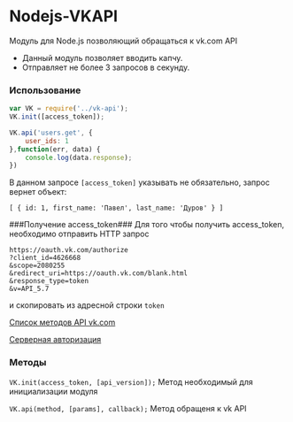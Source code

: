 Nodejs-VKAPI
============

Модуль для Node.js позволяющий обращаться к vk.com API
* Данный модуль позволяет вводить капчу.
* Отправляет не более 3 запросов в секунду.

### Использование ###

```js
var VK = require('../vk-api');
VK.init([access_token]);

VK.api('users.get', {
	user_ids: 1
},function(err, data) {
	console.log(data.response);
})
```
В данном запросе ```[access_token]``` указывать не обязательно, запроc вернет объект:

```[ { id: 1, first_name: 'Павел', last_name: 'Дуров' } ]```

###Получение access_token###
Для того чтобы получить access_token, необходимо отправить HTTP запрос
```
https://oauth.vk.com/authorize
?client_id=4626668
&scope=2080255
&redirect_uri=https://oauth.vk.com/blank.html
&response_type=token
&v=API_5.7
```
и скопировать из адресной строки ```token```

[Список методов API vk.com](http://vk.com/dev/methods)

[Серверная авторизация](http://vk.com/dev/auth_sites)

### Методы ###
```VK.init(access_token, [api_version]);``` Метод необходимый для инициализации модуля

```VK.api(method, [params], callback);``` Метод обращеня к vk API

